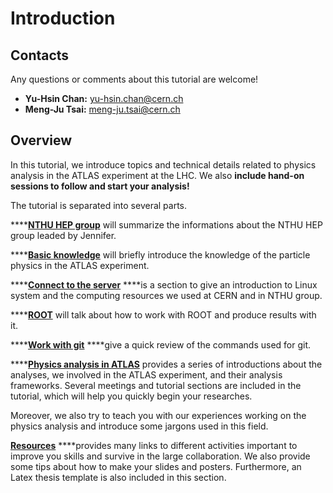 # Introduction

## Contacts

Any questions or comments about this tutorial are welcome!

* **Yu-Hsin Chan:** yu-hsin.chan@cern.ch
* **Meng-Ju Tsai:** meng-ju.tsai@cern.ch

## Overview

In this tutorial, we introduce topics and technical details related to physics analysis in the ATLAS experiment at the LHC. We also **include hand-on sessions to follow and start your analysis!**

The tutorial is separated into several parts. 

\*\*\*\*[**NTHU HEP group**](intro.md) will summarize the informations about the NTHU HEP group leaded by Jennifer. 

\*\*\*\*[**Basic knowledge**](basic_knowledge/) will briefly introduce the knowledge of the particle physics in the ATLAS experiment. 

\*\*\*\*[**Connect to the server**](connect_to_the_server/) ****is a section to give an introduction to Linux system and the computing resources we used at CERN and in NTHU group. 

\*\*\*\*[**ROOT**](root/) will talk about how to work with ROOT and produce results with it. 

\*\*\*\*[**Work with git**](git/) ****give a quick review of the commands used for git.

\*\*\*\*[**Physics analysis in ATLAS**](physics_analysis/) provides a series of introductions about the analyses, we involved in the ATLAS experiment, and their analysis frameworks. Several meetings and tutorial sections are included in the tutorial, which will help you quickly begin your researches. 

Moreover, we also try to teach you with our experiences working on the physics analysis and introduce some jargons used in this field. 

[**Resources**](resource/) ****provides many links to different activities important to improve you skills and survive in the large collaboration. We also provide some tips about how to make your slides and posters. Furthermore, an Latex thesis template is also included in this section. 


